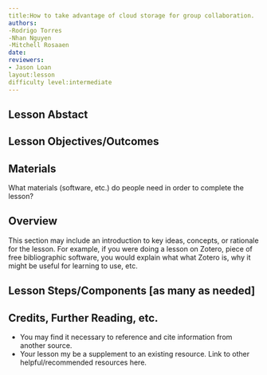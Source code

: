 ```yaml
---
title:How to take advantage of cloud storage for group collaboration.
authors:
-Rodrigo Torres 
-Nhan Nguyen 
-Mitchell Rosaaen
date:
reviewers:
- Jason Loan
layout:lesson
difficulty level:intermediate
---
```


## Lesson Abstact

## Lesson Objectives/Outcomes

## Materials

What materials (software, etc.) do people need in order to complete the lesson?

## Overview

This section may include an introduction to key ideas, concepts, or rationale for the lesson. For example, if you were doing a lesson on Zotero, piece of free bibliographic software, you would explain what what Zotero is, why it might be useful for learning to use, etc.

## Lesson Steps/Components [as many as needed]

## Credits, Further Reading, etc.

* You may find it necessary to reference and cite information from another source.
* Your lesson my be a supplement to an existing resource. Link to other helpful/recommended resources here.

